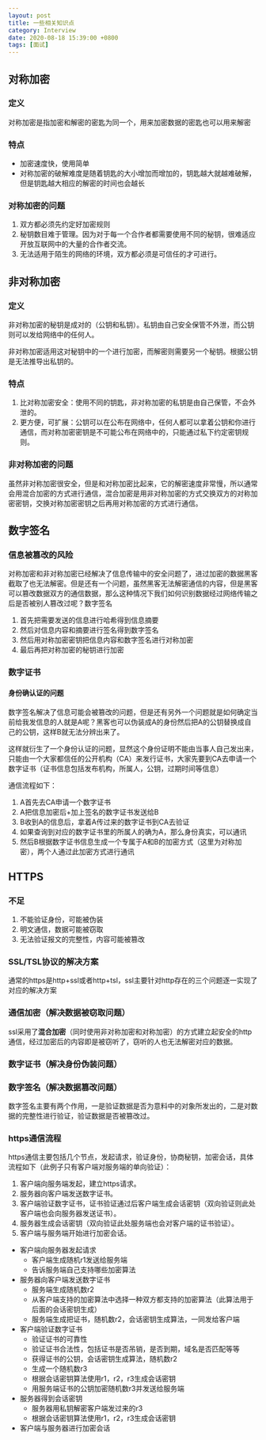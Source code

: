 ```yaml
---
layout: post
title: 一些相关知识点
category: Interview
date: 2020-08-18 15:39:00 +0800
tags: [面试]
---
```



## 对称加密

### 定义

对称加密是指加密和解密的密匙为同一个，用来加密数据的密匙也可以用来解密

### 特点

+ 加密速度快，使用简单
+ 对称加密的破解难度是随着钥匙的大小增加而增加的，钥匙越大就越难破解，但是钥匙越大相应的解密的时间也会越长

### 对称加密的问题

1. 双方都必须先约定好加密规则
2. 秘钥数目难于管理。因为对于每一个合作者都需要使用不同的秘钥，很难适应开放互联网中的大量的合作者交流。
3. 无法适用于陌生的网络的环境，双方都必须是可信任的才可进行。

## 非对称加密

### 定义

非对称加密的秘钥是成对的（公钥和私钥）。私钥由自己安全保管不外泄，而公钥则可以发给网络中的任何人。

非对称加密适用这对秘钥中的一个进行加密，而解密则需要另一个秘钥。根据公钥是无法推导出私钥的。

### 特点

1. 比对称加密安全：使用不同的钥匙，非对称加密的私钥是由自己保管，不会外泄的。
2. 更方便，可扩展：公钥可以在公布在网络中，任何人都可以拿着公钥和你进行通信，而对称加密密钥是不可能公布在网络中的，只能通过私下约定密钥规则。

### 非对称加密的问题

虽然非对称加密很安全，但是和对称加密比起来，它的解密速度非常慢，所以通常会用混合加密的方式进行通信，混合加密是用非对称加密的方式交换双方的对称加密密钥，交换对称加密密钥之后再用对称加密的方式进行通信。

## 数字签名

### 信息被篡改的风险

对称加密和非对称加密已经解决了信息传输中的安全问题了，进过加密的数据黑客截取了也无法解密。但是还有一个问题，虽然黑客无法解密通信的内容，但是黑客可以篡改数据双方的通信数据，那么这种情况下我们如何识别数据经过网络传输之后是否被别人篡改过呢？数字签名

1. 首先把需要发送的信息进行哈希得到信息摘要
2. 然后对信息内容和摘要进行签名得到数字签名
3. 然后用对称加密密钥把信息内容和数字签名进行对称加密
4. 最后再把对称加密的秘钥进行加密

### 数字证书

#### 身份确认证的问题

数字签名解决了信息可能会被篡改的问题，但是还有另外一个问题就是如何确定当前给我发信息的人就是A呢？黑客也可以伪装成A的身份然后把A的公钥替换成自己的公钥，这样B就无法分辨出来了。

这样就衍生了一个身份认证的问题，显然这个身份证明不能由当事人自己发出来，只能由一个大家都信任的公开机构（CA）来发行证书，大家先要到CA去申请一个数字证书（证书信息包括发布机构，所属人，公钥，过期时间等信息）

通信流程如下：

1. A首先去CA申请一个数字证书
2. A把信息加密后+加上签名的数字证书发送给B
3. B收到A的信息后，拿着A传过来的数字证书到CA去验证
4. 如果查询到对应的数字证书里的所属人的确为A，那么身份真实，可以通讯
5. 然后B根据数字证书信息生成一个专属于A和B的加密方式（这里为对称加密），两个人通过此加密方式进行通讯

## HTTPS

### 不足

1. 不能验证身份，可能被伪装
2. 明文通信，数据可能被窃取
3. 无法验证报文的完整性，内容可能被篡改

### SSL/TSL协议的解决方案

通常的https是http+ssl或者http+tsl，ssl主要针对http存在的三个问题逐一实现了对应的解决方案

### 通信加密（解决数据被窃取问题）

ssl采用了**混合加密**（同时使用非对称加密和对称加密）的方式建立起安全的http通信，经过加密后的内容即是被窃听了，窃听的人也无法解密对应的数据。

### 数字证书（解决身份伪装问题）

### 数字签名（解决数据篡改问题）

数字签名主要有两个作用，一是验证数据是否为意料中的对象所发出的，二是对数据的完整性进行验证，验证数据是否被篡改过。

### https通信流程

https通信主要包括几个节点，发起请求，验证身份，协商秘钥，加密会话，具体流程如下（此例子只有客户端对服务端的单向验证）：

1. 客户端向服务端发起，建立https请求。
2. 服务器向客户端发送数字证书。
3. 客户端验证数字证书，证书验证通过后客户端生成会话密钥（双向验证则此处客户端也会向服务器发送证书）。
4. 服务器生成会话密钥（双向验证此处服务端也会对客户端的证书验证）。
5. 客户端与服务端开始进行加密会话。



+ 客户端向服务器发起请求
  + 客户端生成随机r1发送给服务端
  + 告诉服务端自己支持哪些加密算法
+ 服务器向客户端发送数字证书
  + 服务端生成随机数r2
  + 从客户端支持的加密算法中选择一种双方都支持的加密算法（此算法用于后面的会话密钥生成）
  + 服务端生成把证书，随机数r2，会话密钥生成算法，一同发给客户端
+ 客户端验证数字证书
  + 验证证书的可靠性
  + 验证证书合法性，包括证书是否吊销，是否到期，域名是否匹配等等
  + 获得证书的公钥，会话密钥生成算法，随机数r2
  + 生成一个随机数r3
  + 根据会话密钥算法使用r1，r2，r3生成会话密钥
  + 用服务端证书的公钥加密随机数r3并发送给服务端
+ 服务器得到会话密钥
  + 服务器用私钥解密客户端发过来的r3
  + 根据会话密钥算法使用r1，r2，r3生成会话密钥
+ 客户端与服务器进行加密会话





